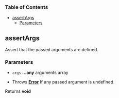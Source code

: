 <!-- Generated by documentation.js. Update this documentation by updating the source code. -->

### Table of Contents

-   [assertArgs][1]
    -   [Parameters][2]

## assertArgs

Assert that the passed arguments are defined.

### Parameters

-   `args` **...any** arguments array


-   Throws **[Error][3]** If any passed argument is undefined.

Returns **void** 

[1]: #assertargs

[2]: #parameters

[3]: https://developer.mozilla.org/docs/Web/JavaScript/Reference/Global_Objects/Error

